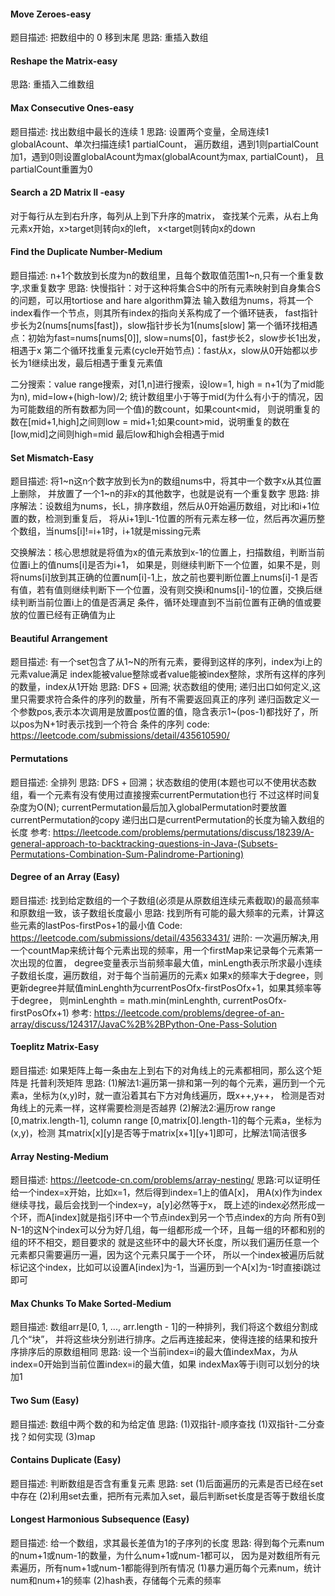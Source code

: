 #### Move Zeroes-easy  
题目描述: 把数组中的 0 移到末尾
思路: 重插入数组

#### Reshape the Matrix-easy
思路: 重插入二维数组

#### Max Consecutive Ones-easy

题目描述: 找出数组中最长的连续 1
思路: 设置两个变量，全局连续1 globalAcount、单次扫描连续1 partialCount，
遍历数组，遇到1则partialCount加1，遇到0则设置globalAcount为max(globalAcount为max, partialCount)，
且partialCount重置为0

#### Search a 2D Matrix II -easy

对于每行从左到右升序，每列从上到下升序的matrix，
查找某个元素，从右上角元素x开始，x>target则转向x的left，
x<target则转向x的down

#### Find the Duplicate Number-Medium

题目描述: n+1个数放到长度为n的数组里，且每个数取值范围1~n,只有一个重复数字,求重复数字
思路:
快慢指针：对于这种将集合S中的所有元素映射到自身集合S的问题，可以用tortiose and hare algorithm算法
输入数组为nums，将其一个index看作一个节点，则其所有index的指向关系构成了一个循环链表，
fast指针步长为2(nums[nums[fast])，slow指针步长为1(nums[slow]
第一个循环找相遇点：初始为fast=nums[nums[0]], slow=nums[0]，fast步长2，slow步长1出发，相遇于x
第二个循环找重复元素(cycle开始节点)：fast从x，slow从0开始都以步长为1继续出发，最后相遇于重复元素值


二分搜索：value range搜索，对[1,n]进行搜索，设low=1, high = n+1(为了mid能为n), mid=low+(high-low)/2;
统计数组里小于等于mid(为什么有小于的情况，因为可能数组的所有数都为同一个值)的数count，如果count<mid，
则说明重复的数在[mid+1,high]之间则low = mid+1;如果count>mid，说明重复的数在[low,mid]之间则high=mid
最后low和high会相遇于mid

#### Set Mismatch-Easy

题目描述: 
将1~n这n个数字放到长为n的数组nums中，将其中一个数字x从其位置上删除，
并放置了一个1~n的非x的其他数字，也就是说有一个重复数字
思路:
排序解法：设数组为nums，长L，排序数组，然后从0开始遍历数组，对比i和i+1位置的数，检测到重复后，
将从i+1到L-1位置的所有元素左移一位，然后再次遍历整个数组，当nums[i]!=i+1时，i+1就是missing元素

交换解法：核心思想就是将值为x的值元素放到x-1的位置上，扫描数组，判断当前位置i上的值nums[i]是否为i+1，
如果是，则继续判断下一个位置，如果不是，则将nums[i]放到其正确的位置num[i]-1上，放之前也要判断位置上nums[i]-1
是否有值，若有值则继续判断下一个位置，没有则交换i和nums[i]-1的位置，交换后继续判断当前位置i上的值是否满足
条件，循环处理直到不当前位置有正确的值或要放的位置已经有正确值为止

#### Beautiful Arrangement

题目描述: 有一个set包含了从1~N的所有元素，要得到这样的序列，index为i上的元素value满足
index能被value整除或者value能被index整除，求所有这样的序列的数量，index从1开始
思路: DFS + 回溯; 状态数组的使用; 递归出口如何定义,这里只需要求符合条件的序列的数量，所有不需要返回真正的序列
递归函数定义一个参数pos,表示本次调用是放置pos位置的值，隐含表示1~(pos-1)都找好了，所以pos为N+1时表示找到一个符合
条件的序列
code: https://leetcode.com/submissions/detail/435610590/

#### Permutations

题目描述: 全排列
思路: DFS + 回溯；状态数组的使用(本题也可以不使用状态数组，看一个元素有没有使用过直接搜索currentPermutation也行
不过这样时间复杂度为O(N); currentPermutation最后加入globalPermutation时要放置currentPermutation的copy
递归出口是currentPermutation的长度为输入数组的长度
参考: https://leetcode.com/problems/permutations/discuss/18239/A-general-approach-to-backtracking-questions-in-Java-(Subsets-Permutations-Combination-Sum-Palindrome-Partioning)

#### Degree of an Array (Easy)

题目描述: 找到给定数组的一个子数组(必须是从原数组连续元素截取)的最高频率和原数组一致，该子数组长度最小
思路: 找到所有可能的最大频率的元素，计算这些元素的lastPos-firstPos+1的最小值
Code: https://leetcode.com/submissions/detail/435633431/
进阶: 一次遍历解决,用一个countMap来统计每个元素出现的频率，用一个firstMap来记录每个元素第一次出现的位置，
degree变量表示当前频率最大值，minLength表示所求最小连续子数组长度，遍历数组，对于每个当前遍历的元素x
如果x的频率大于degree，则更新degree并赋值minLenghth为currentPosOfx-firstPosOfx+1，如果其频率等于degree，
则minLenghth = math.min(minLenghth, currentPosOfx-firstPosOfx+1)
参考: https://leetcode.com/problems/degree-of-an-array/discuss/124317/JavaC%2B%2BPython-One-Pass-Solution
#### Toeplitz Matrix-Easy
题目描述: 如果矩阵上每一条由左上到右下的对角线上的元素都相同，那么这个矩阵是 托普利茨矩阵
思路:
(1)解法1:遍历第一排和第一列的每个元素，遍历到一个元素a，坐标为(x,y)时，就一直沿着其右下方对角线遍历，既x++,y++，
检测是否对角线上的元素一样，这样需要检测是否越界
(2)解法2:遍历row range [0,matrix.length-1], column range [0,matrix[0].length-1]的每个元素a，坐标为(x,y)，检测
其matrix[x][y]是否等于matrix[x+1][y+1]即可，比解法1简洁很多

#### Array Nesting-Medium

题目描述: https://leetcode-cn.com/problems/array-nesting/
思路:可以证明任给一个index=x开始，比如x=1，然后得到index=1上的值A[x]，
用A(x)作为index继续寻找，最后会找到一个index=y，a[y]必然等于x，
既上述的index必然形成一个环，而A[index]就是指引环中一个节点index到另一个节点index的方向
所有0到N-1的这N个index可以分为好几组，每一组都形成一个环，且每一组的环都和别的组的环不相交，题目要求的
就是这些环中的最大环长度，所以我们遍历任意一个元素都只需要遍历一遍，因为这个元素只属于一个环，
所以一个index被遍历后就标记这个index，比如可以设置A[index]为-1，当遍历到一个A[x]为-1时直接i跳过即可
#### Max Chunks To Make Sorted-Medium
题目描述: 数组arr是[0, 1, ..., arr.length - 1]的一种排列，我们将这个数组分割成几个“块”，
并将这些块分别进行排序。之后再连接起来，使得连接的结果和按升序排序后的原数组相同
思路: 设一个当前index=i的最大值indexMax，为从index=0开始到当前位置index=i的最大值，如果
indexMax等于i则可以划分的块加1
#### Two Sum (Easy)
题目描述: 数组中两个数的和为给定值
思路:
(1)双指针-顺序查找
(1)双指针-二分查找？如何实现
(3)map
#### Contains Duplicate (Easy)
题目描述: 判断数组是否含有重复元素
思路: set
(1)后面遍历的元素是否已经在set中存在
(2)利用set去重，把所有元素加入set，最后判断set长度是否等于数组长度
#### Longest Harmonious Subsequence (Easy)
题目描述: 给一个数组，求其最长差值为1的子序列的长度
思路: 得到每个元素num的num+1或num-1的数量，为什么num+1或num-1都可以，
因为是对数组所有元素遍历，所有num+1或num-1都能得到所有情况
(1)暴力遍历每个元素num，统计num和num+1的频率
(2)hash表，存储每个元素的频率